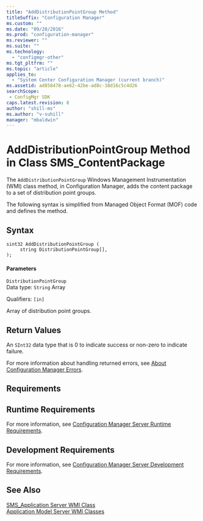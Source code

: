 ```yaml
---
title: "AddDistributionPointGroup Method"
titleSuffix: "Configuration Manager"
ms.custom: ""
ms.date: "09/20/2016"
ms.prod: "configuration-manager"
ms.reviewer: ""
ms.suite: ""
ms.technology:
  - "configmgr-other"
ms.tgt_pltfrm: ""
ms.topic: "article"
applies_to:
  - "System Center Configuration Manager (current branch)"
ms.assetid: ad858478-ae62-42be-ad8c-38d16c5c4d26searchScope: - ConfigMgr SDK
caps.latest.revision: 8
author: "shill-ms"
ms.author: "v-suhill"
manager: "mbaldwin"
---
```

# AddDistributionPointGroup Method in Class SMS_ContentPackage
The `AddDistributionPointGroup` Windows Management Instrumentation (WMI) class method, in Configuration Manager, adds the content package to a set of distribution point groups.  

 The following syntax is simplified from Managed Object Format (MOF) code and defines the method.  

## Syntax  

```  
sint32 AddDistributionPointGroup (  
     string DistributionPointGroup[],  
);  
```  

#### Parameters  
 `DistributionPointGroup`  
 Data type: `String` Array  

 Qualifiers: `[in]`  

 Array of distribution point groups.   

## Return Values  
 An `SInt32` data type that is 0 to indicate success or non-zero to indicate failure.  

 For more information about handling returned errors, see [About Configuration Manager Errors](../../../../../develop/core/understand/about-configuration-manager-errors.md).  

## Requirements  

## Runtime Requirements  
 For more information, see [Configuration Manager Server Runtime Requirements](../../../../../develop/core/reqs/server-runtime-requirements.md).  

## Development Requirements  
 For more information, see [Configuration Manager Server Development Requirements](../../../../../develop/core/reqs/server-development-requirements.md).  

## See Also  
 [SMS_Application Server WMI Class](../../../../../develop/reference/apps/sms_application-server-wmi-class.md)   
 [Application Model Server WMI Classes](../../../../../develop/reference/apps/application-management-server-wmi-classes.md)
